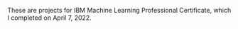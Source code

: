 These are projects for IBM Machine Learning Professional Certificate, which I completed on April 7, 2022.
